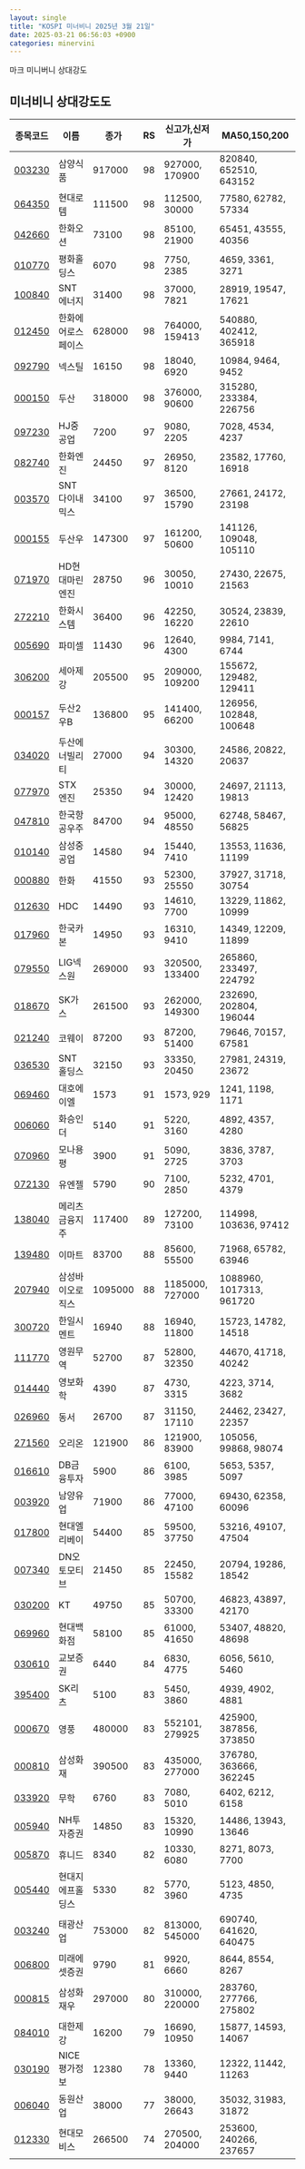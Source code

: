 ```yaml
---
layout: single
title: "KOSPI 미너비니 2025년 3월 21일"
date: 2025-03-21 06:56:03 +0900
categories: minervini
---
```

마크 미니버니 상대강도

## 미너비니 상대강도도

|종목코드|이름|종가|RS|신고가,신저가|MA50,150,200|
|------|---|---|--|---------|------------|
|[003230](https://finance.daum.net/quotes/A003230)|삼양식품|917000|98|927000, 170900|820840, 652510, 643152|
|[064350](https://finance.daum.net/quotes/A064350)|현대로템|111500|98|112500, 30000|77580, 62782, 57334|
|[042660](https://finance.daum.net/quotes/A042660)|한화오션|73100|98|85100, 21900|65451, 43555, 40356|
|[010770](https://finance.daum.net/quotes/A010770)|평화홀딩스|6070|98|7750, 2385|4659, 3361, 3271|
|[100840](https://finance.daum.net/quotes/A100840)|SNT에너지|31400|98|37000, 7821|28919, 19547, 17621|
|[012450](https://finance.daum.net/quotes/A012450)|한화에어로스페이스|628000|98|764000, 159413|540880, 402412, 365918|
|[092790](https://finance.daum.net/quotes/A092790)|넥스틸|16150|98|18040, 6920|10984, 9464, 9452|
|[000150](https://finance.daum.net/quotes/A000150)|두산|318000|98|376000, 90600|315280, 233384, 226756|
|[097230](https://finance.daum.net/quotes/A097230)|HJ중공업|7200|97|9080, 2205|7028, 4534, 4237|
|[082740](https://finance.daum.net/quotes/A082740)|한화엔진|24450|97|26950, 8120|23582, 17760, 16918|
|[003570](https://finance.daum.net/quotes/A003570)|SNT다이내믹스|34100|97|36500, 15790|27661, 24172, 23198|
|[000155](https://finance.daum.net/quotes/A000155)|두산우|147300|97|161200, 50600|141126, 109048, 105110|
|[071970](https://finance.daum.net/quotes/A071970)|HD현대마린엔진|28750|96|30050, 10010|27430, 22675, 21563|
|[272210](https://finance.daum.net/quotes/A272210)|한화시스템|36400|96|42250, 16220|30524, 23839, 22610|
|[005690](https://finance.daum.net/quotes/A005690)|파미셀|11430|96|12640, 4300|9984, 7141, 6744|
|[306200](https://finance.daum.net/quotes/A306200)|세아제강|205500|95|209000, 109200|155672, 129482, 129411|
|[000157](https://finance.daum.net/quotes/A000157)|두산2우B|136800|95|141400, 66200|126956, 102848, 100648|
|[034020](https://finance.daum.net/quotes/A034020)|두산에너빌리티|27000|94|30300, 14320|24586, 20822, 20637|
|[077970](https://finance.daum.net/quotes/A077970)|STX엔진|25350|94|30000, 12420|24697, 21113, 19813|
|[047810](https://finance.daum.net/quotes/A047810)|한국항공우주|84700|94|95000, 48550|62748, 58467, 56825|
|[010140](https://finance.daum.net/quotes/A010140)|삼성중공업|14580|94|15440, 7410|13553, 11636, 11199|
|[000880](https://finance.daum.net/quotes/A000880)|한화|41550|93|52300, 25550|37927, 31718, 30754|
|[012630](https://finance.daum.net/quotes/A012630)|HDC|14490|93|14610, 7700|13229, 11862, 10999|
|[017960](https://finance.daum.net/quotes/A017960)|한국카본|14950|93|16310, 9410|14349, 12209, 11899|
|[079550](https://finance.daum.net/quotes/A079550)|LIG넥스원|269000|93|320500, 133400|265860, 233497, 224792|
|[018670](https://finance.daum.net/quotes/A018670)|SK가스|261500|93|262000, 149300|232690, 202804, 196044|
|[021240](https://finance.daum.net/quotes/A021240)|코웨이|87200|93|87200, 51400|79646, 70157, 67581|
|[036530](https://finance.daum.net/quotes/A036530)|SNT홀딩스|32150|93|33350, 20450|27981, 24319, 23672|
|[069460](https://finance.daum.net/quotes/A069460)|대호에이엘|1573|91|1573, 929|1241, 1198, 1171|
|[006060](https://finance.daum.net/quotes/A006060)|화승인더|5140|91|5220, 3160|4892, 4357, 4280|
|[070960](https://finance.daum.net/quotes/A070960)|모나용평|3900|91|5090, 2725|3836, 3787, 3703|
|[072130](https://finance.daum.net/quotes/A072130)|유엔젤|5790|90|7100, 2850|5232, 4701, 4379|
|[138040](https://finance.daum.net/quotes/A138040)|메리츠금융지주|117400|89|127200, 73100|114998, 103636, 97412|
|[139480](https://finance.daum.net/quotes/A139480)|이마트|83700|88|85600, 55500|71968, 65782, 63946|
|[207940](https://finance.daum.net/quotes/A207940)|삼성바이오로직스|1095000|88|1185000, 727000|1088960, 1017313, 961720|
|[300720](https://finance.daum.net/quotes/A300720)|한일시멘트|16940|88|16940, 11800|15723, 14782, 14518|
|[111770](https://finance.daum.net/quotes/A111770)|영원무역|52700|87|52800, 32350|44670, 41718, 40242|
|[014440](https://finance.daum.net/quotes/A014440)|영보화학|4390|87|4730, 3315|4223, 3714, 3682|
|[026960](https://finance.daum.net/quotes/A026960)|동서|26700|87|31150, 17110|24462, 23427, 22357|
|[271560](https://finance.daum.net/quotes/A271560)|오리온|121900|86|121900, 83900|105056, 99868, 98074|
|[016610](https://finance.daum.net/quotes/A016610)|DB금융투자|5900|86|6100, 3985|5653, 5357, 5097|
|[003920](https://finance.daum.net/quotes/A003920)|남양유업|71900|86|77000, 47100|69430, 62358, 60096|
|[017800](https://finance.daum.net/quotes/A017800)|현대엘리베이|54400|85|59500, 37750|53216, 49107, 47504|
|[007340](https://finance.daum.net/quotes/A007340)|DN오토모티브|21450|85|22450, 15582|20794, 19286, 18542|
|[030200](https://finance.daum.net/quotes/A030200)|KT|49750|85|50700, 33300|46823, 43897, 42170|
|[069960](https://finance.daum.net/quotes/A069960)|현대백화점|58100|85|61000, 41650|53407, 48820, 48698|
|[030610](https://finance.daum.net/quotes/A030610)|교보증권|6440|84|6830, 4775|6056, 5610, 5460|
|[395400](https://finance.daum.net/quotes/A395400)|SK리츠|5100|83|5450, 3860|4939, 4902, 4881|
|[000670](https://finance.daum.net/quotes/A000670)|영풍|480000|83|552101, 279925|425900, 387856, 373850|
|[000810](https://finance.daum.net/quotes/A000810)|삼성화재|390500|83|435000, 277000|376780, 363666, 362245|
|[033920](https://finance.daum.net/quotes/A033920)|무학|6760|83|7080, 5010|6402, 6212, 6158|
|[005940](https://finance.daum.net/quotes/A005940)|NH투자증권|14850|83|15320, 10990|14486, 13943, 13646|
|[005870](https://finance.daum.net/quotes/A005870)|휴니드|8340|82|10330, 6080|8271, 8073, 7700|
|[005440](https://finance.daum.net/quotes/A005440)|현대지에프홀딩스|5330|82|5770, 3960|5123, 4850, 4735|
|[003240](https://finance.daum.net/quotes/A003240)|태광산업|753000|82|813000, 545000|690740, 641620, 640475|
|[006800](https://finance.daum.net/quotes/A006800)|미래에셋증권|9790|81|9920, 6660|8644, 8554, 8267|
|[000815](https://finance.daum.net/quotes/A000815)|삼성화재우|297000|80|310000, 220000|283760, 277766, 275802|
|[084010](https://finance.daum.net/quotes/A084010)|대한제강|16200|79|16690, 10950|15877, 14593, 14067|
|[030190](https://finance.daum.net/quotes/A030190)|NICE평가정보|12380|78|13360, 9440|12322, 11442, 11263|
|[006040](https://finance.daum.net/quotes/A006040)|동원산업|38000|77|38000, 26643|35032, 31983, 31872|
|[012330](https://finance.daum.net/quotes/A012330)|현대모비스|266500|74|270500, 204000|253600, 240266, 237657|


